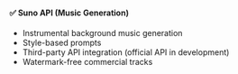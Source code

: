 #### ✅ Suno API (Music Generation)

- Instrumental background music generation
- Style-based prompts
- Third-party API integration (official API in development)
- Watermark-free commercial tracks
